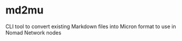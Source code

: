 # md2mu
CLI tool to convert existing Markdown files into Micron format to use in Nomad Network nodes
